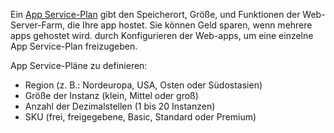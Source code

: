 Ein [App Service-Plan](../articles/app-service/azure-web-sites-web-hosting-plans-in-depth-overview.md) gibt den Speicherort, Größe, und Funktionen der Web-Server-Farm, die Ihre app hostet. Sie können Geld sparen, wenn mehrere apps gehostet wird. durch Konfigurieren der Web-apps, um eine einzelne App Service-Plan freizugeben.

App Service-Pläne zu definieren:

* Region (z. B.: Nordeuropa, USA, Osten oder Südostasien)
* Größe der Instanz (klein, Mittel oder groß)
* Anzahl der Dezimalstellen (1 bis 20 Instanzen)
* SKU (frei, freigegebene, Basic, Standard oder Premium)